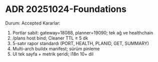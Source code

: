 ﻿# ADR 20251024-Foundations
Durum: Accepted
Kararlar:
1) Portlar sabit: gateway=18088, planner=19090; tek ağ ve healthchain
2) /plans host bind; Cleaner TTL ≥ 5 dk
3) 5-satır rapor standardı (PORT, HEALTH, PLANID, GET, SUMMARY)
4) Multi-arch buildx manifest; sürüm pinleme
5) UI tek sayfa + metrik şeridi; i18n 10+ dil
